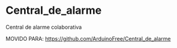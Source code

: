 Central_de_alarme
=================

Central de alarme colaborativa

MOVIDO PARA: https://github.com/ArduinoFree/Central_de_alarme
